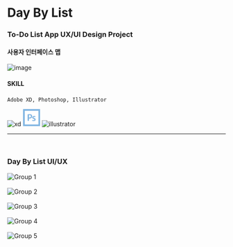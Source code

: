 Day By List
=============
### To-Do List App UX/UI Design Project

#### 사용자 인터페이스 맵
![image](https://user-images.githubusercontent.com/44343908/223713388-a4c3dd0a-7164-45af-9d77-2b26979e4ce0.png)


#### SKILL
` Adobe XD, Photoshop, Illustrator `

<p align="left">
<img src="https://cdn.worldvectorlogo.com/logos/adobe-xd.svg" alt="xd" width="40" height="40"/>
<img src="https://raw.githubusercontent.com/devicons/devicon/master/icons/photoshop/photoshop-line.svg" alt="photoshop" width="40" height="40"/>
<img src="https://www.vectorlogo.zone/logos/adobe_illustrator/adobe_illustrator-icon.svg" alt="illustrator" width="40" height="40"/>
</p>


-------------

<br />

### Day By List UI/UX

![Group 1](https://user-images.githubusercontent.com/44343908/223723080-c33d77bf-9a0a-407b-aa24-298d8ca24ed5.png)   
<br />
![Group 2](https://user-images.githubusercontent.com/44343908/223723088-4c15cfd2-6449-4727-bcb6-87adaf281904.png)   
<br />
![Group 3](https://user-images.githubusercontent.com/44343908/223723092-1531af16-9aca-4a92-983e-dc73759b6652.png)   
<br />
![Group 4](https://user-images.githubusercontent.com/44343908/223723095-e353e720-b05b-4961-98e9-fa6c307ab0bb.png)   
<br />
![Group 5](https://user-images.githubusercontent.com/44343908/223723098-4f72db63-5c4f-4c09-809f-a812f83f815d.png)   
 
